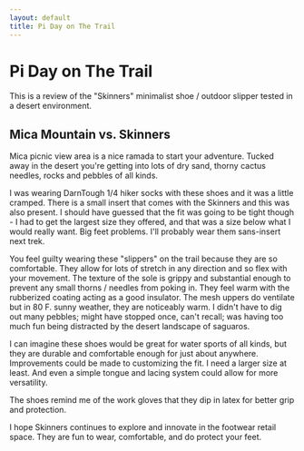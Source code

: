```yaml
---
layout: default
title: Pi Day on The Trail
---
```


# Pi Day on The Trail

This is a review of the "Skinners" minimalist shoe / outdoor slipper tested in a desert environment.

## Mica Mountain vs. Skinners

Mica picnic view area is a nice ramada to start your adventure. Tucked away in the desert you're getting into lots of dry sand, thorny cactus needles, rocks and pebbles of all kinds.

I was wearing DarnTough 1/4 hiker socks with these shoes and it was a little cramped. There is a small insert that comes with the Skinners and this was also present. I should have guessed that the fit was going to be tight though -  I had to get the largest size they offered, and that was a size below what I would really want. Big feet problems. I'll probably wear them sans-insert next trek.

You feel guilty wearing these "slippers" on the trail because they are so comfortable. They allow for lots of stretch in any direction and so flex with your movement. The texture of the sole is grippy and substantial enough to prevent any small thorns / needles from poking in. They feel warm with the rubberized coating acting as a good insulator. The mesh uppers do ventilate but in 80 F. sunny weather, they are noticeably warm. I didn't have to dig out many pebbles; might have stopped once, can't recall; was having too much fun being distracted by the desert landscape of saguaros.

I can imagine these shoes would be great for water sports of all kinds, but they are durable and comfortable enough for just about anywhere. Improvements could be made to customizing the fit. I need a larger size at least. And even a simple tongue and lacing system could allow for more versatility.

The shoes remind me of the work gloves that they dip in latex for better grip and protection.

I hope Skinners continues to explore and innovate in the footwear retail space. They are fun to wear, comfortable, and do protect your feet.
